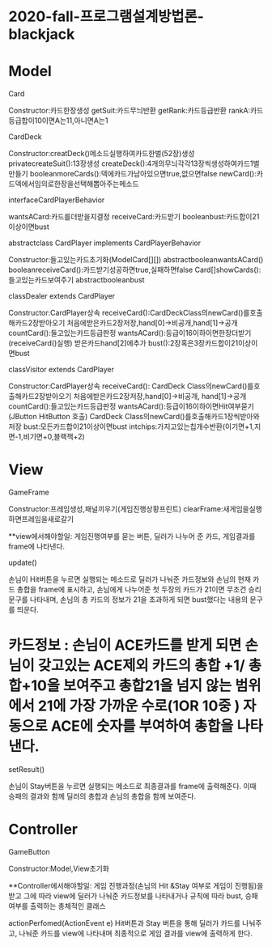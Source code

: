 # 2020-fall-프로그램설계방법론-blackjack

# Model

Card

Constructor:카드한장생성
getSuit:카드무늬반환
getRank:카드등급반환
rankA:카드등급합이10이면A는11,아니면A는1


CardDeck

Constructor:creatDeck()메소드실행하여카드한벌(52장)생성
privatecreateSuit():13장생성
createDeck():4개의무늬각각13장씩생성하여카드1벌만들기
booleanmoreCards():덱에카드가남아있으면true,없으면false
newCard():카드덱에서임의로한장을선택해뽑아주는메소드


interfaceCardPlayerBehavior

wantsACard:카드를더받을지결정
receiveCard:카드받기
booleanbust:카드합이21이상이면bust


abstractclass CardPlayer implements CardPlayerBehavior

Constructor:들고있는카드초기화(ModelCard[][])
abstractbooleanwantsACard()
booleanreceiveCard():카드받기성공하면true,실패하면false
Card[]showCards():들고있는카드보여주기
abstractbooleanbust


classDealer extends CardPlayer

Constructor:CardPlayer상속
receiveCard():CardDeckClass의newCard()를호출해카드2장받아오기
처음에받은카드2장저장,hand[0]->비공개,hand[1]->공개
countCard():들고있는카드등급판정
wantsACard():등급이16이하이면한장더받기(receiveCard()실행)
받은카드hand[2]에추가
bust():2장혹은3장카드합이21이상이면bust


classVisitor extends CardPlayer

Constructor:CardPlayer상속
receiveCard(): CardDeck Class의newCard()를호출해카드2장받아오기
처음에받은카드2장저장,hand[0]->비공개, hand[1]->공개countCard():들고있는카드등급판정
wantsACard():등급이16이하이면Hit여부묻기(JButton HitButton 호출)
CardDeck Class의newCard()를호출해카드1장씩받아와저장
bust:모든카드합이21이상이면bust
intchips:가지고있는칩개수반환(이기면+1,지면-1,비기면+0,블랙잭+2)


# View

GameFrame

Constructor:프레임생성,패널끼우기(게임진행상황프린트)
clearFrame:새게임을실행하면프레임을새로갈기


**view에서해야할일: 게임진행여부를 묻는 버튼, 딜러가 나누어 준 카드, 게임결과를 frame에 나타낸다. 


update()

손님이 Hit버튼을 누르면 실행되는 메소드로 딜러가 나눠준 카드정보와 손님의 현재 카드 총합을 frame에 표시하고, 손님에게 나누어준 첫 두장의 카드가 21이면 무조건 승리문구를 나타내며, 손님의 총 카드의 정보가 21을 초과하게 되면 bust했다는 내용의 문구를 띄운다. 

# 카드정보 : 손님이 ACE카드를 받게 되면 손님이 갖고있는 ACE제외 카드의 총합 +1/ 총합+10을 보여주고 총합21을 넘지 않는 범위에서 21에 가장 가까운 수로(1OR 10중 ) 자동으로 ACE에 숫자를 부여하여 총합을 나타낸다. 

setResult()

손님이 Stay버튼을 누르면 실행되는 메소드로 최종결과를 frame에 출력해준다. 이때 승패의 결과와 함께 딜러의 총합과 손님의 총합을 함께 보여준다. 








# Controller

GameButton

Constructor:Model,View초기화


**Controller에서해야할일:  게임 진행과정(손님의 Hit &Stay 여부로 게임이 진행됨)을 받고 그에 따라 view에 딜러가 나눠준 카드정보를 나타내거나 규칙에 따라 bust, 승패 여부를 출력하는 총체적인 클래스

actionPerfomed(ActionEvent e)
Hit버튼과 Stay 버튼을 통해 딜러가 카드를 나눠주고, 나눠준 카드를 view에 나타내며 최종적으로 게임 결과를 view에 출력하게 한다. 

